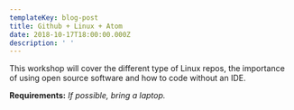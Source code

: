 ```yaml
---
templateKey: blog-post
title: Github + Linux + Atom
date: 2018-10-17T18:00:00.000Z
description: ' '
---
```

This workshop will cover the different type of Linux repos, the importance of using open source software and how to code without an IDE.

**Requirements:** _If possible, bring a laptop._
